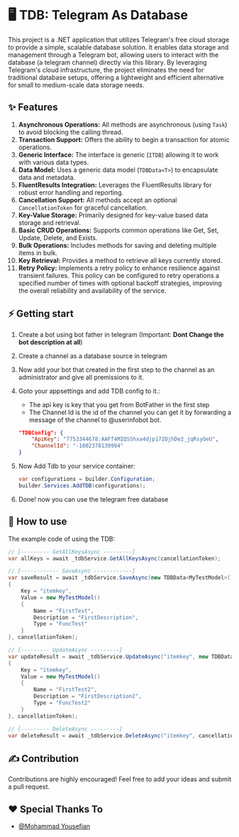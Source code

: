 # 🖥️ TDB: Telegram As Database
This project is a .NET application that utilizes Telegram's free cloud storage to provide a simple, scalable database solution. It enables data storage and management through a Telegram bot, allowing users to interact with the database (a telegram channel) directly via this library. By leveraging Telegram's cloud infrastructure, the project eliminates the need for traditional database setups, offering a lightweight and efficient alternative for small to medium-scale data storage needs.

## ✨ Features

1. **Asynchronous Operations:** All methods are asynchronous (using `Task`) to avoid blocking the calling thread.
1. **Transaction Support:** Offers the ability to begin a transaction for atomic operations.
1. **Generic Interface:** The interface is generic (`ITDB`) allowing it to work with various data types.
1. **Data Model:** Uses a generic data model (`TDBData<T>`) to encapsulate data and metadata.
1. **FluentResults Integration:** Leverages the FluentResults library for robust error handling and reporting.
1. **Cancellation Support:** All methods accept an optional `CancellationToken` for graceful cancellation.
1. **Key-Value Storage:** Primarily designed for key-value based data storage and retrieval.
1. **Basic CRUD Operations:** Supports common operations like Get, Set, Update, Delete, and Exists.
1. **Bulk Operations:** Includes methods for saving and deleting multiple items in bulk.
1. **Key Retrieval:** Provides a method to retrieve all keys currently stored.
1. **Retry Policy:** Implements a retry policy to enhance resilience against transient failures. This policy can be configured to retry operations a specified number of times with optional backoff strategies, improving the overall reliability and availability of the service.

## ⚡ Getting start
1. Create a bot using bot father in telegram (Important: **Dont Change the bot description at all**)
2. Create a channel as a database source in telegram
3. Now add your bot that created in the first step to the channel as an administrator and give all premissions to it.
4. Goto your appsettings and add TDB config to it.:
    - The api key is key that you get from BotFather in the first step
    - The Channel Id is the id of the channel you can get it by forwarding a message of the channel to @userinfobot bot.
    ```json
    "TDBConfig": {
        "ApiKey": "7753344678:AAFf4MIQSShxa4djp172DjhDe2_jqRsyOeU",
        "ChannelId": "-1002378130994"
    }
    ```
5. Now Add Tdb to your service container:

    ```csharp
    var configurations = builder.Configuration;
    builder.Services.AddTDB(configurations);
    ```

6. Done! now you can use the telegram free database

## 🚀 How to use
The example code of using the TDB:
```csharp
// [--------- GetAllKeysAsync ---------]
var allKeys = await _tdbService.GetAllKeysAsync(cancellationToken);

// [------------ SaveAsync ------------]
var saveResult = await _tdbService.SaveAsync(new TDBData<MyTestModel>()
{
    Key = "itemkey",
    Value = new MyTestModel()
    {
        Name = "FirstTest",
        Description = "FirstDescription",
        Type = "FuncTest"
    }
}, cancellationToken);

// [--------- UpdateAsync ---------]
var updateResult = await _tdbService.UpdateAsync("itemkey", new TDBData<MyTestModel>()
{
    Key = "itemkey",
    Value = new MyTestModel()
    {
        Name = "FirstTest2",
        Description = "FirstDescription2",
        Type = "FuncTest2"
    }
}, cancellationToken);

// [--------- DeleteAsync ---------]
var deleteResult = await _tdbService.DeleteAsync("itemkey", cancellationToken);
```

## ✍️ Contribution
Contributions are highly encouraged! Feel free to add your ideas and submit a pull request.

## ♥️ Special Thanks To
- [@Mohammad Yousefian](https://github.com/MohammadYSF)
